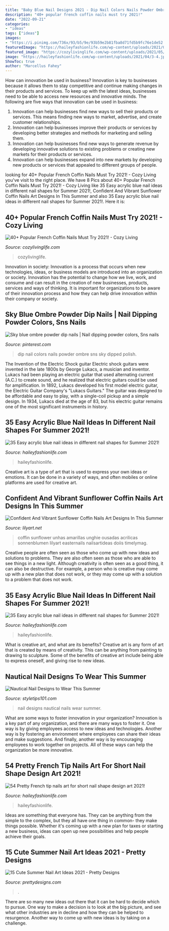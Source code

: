 ```yaml
---
title: "Baby Blue Nail Designs 2021 - Dip Nail Colors Nails Powder Ombre Sns Sky Dipped Polish"
description: "40+ popular french coffin nails must try 2021!"
date: "2022-09-21"
categories:
- "ideas"
tags: ["ideas"]
images:
- "https://i.pinimg.com/736x/93/b5/9e/93b59e2b81fba8d71fd5b9fc76e1de52.jpg"
featuredImage: "https://haileyfashionlife.com/wp-content/uploads/2021/04/14-4-769x1154.jpg"
featured_image: "https://cozylivinglife.com/wp-content/uploads/2021/05/38-7-768x1152.jpg"
image: "https://haileyfashionlife.com/wp-content/uploads/2021/04/3-4.jpg"
ShowToc: true
author: "Marcellus Fahey"
---
```



How can innovation be used in business?
Innovation is key to businesses because it allows them to stay competitive and continue making changes in their products and services. To keep up with the latest ideas, businesses need to be able to access new resources and innovative minds. The following are five ways that innovation can be used in business: 
1. Innovation can help businesses find new ways to sell their products or services. This means finding new ways to market, advertise, and create customer relationships. 
2. Innovation can help businesses improve their products or services by developing better strategies and methods for marketing and selling them. 
3. Innovation can help businesses find new ways to generate revenue by developing innovative solutions to existing problems or creating new markets for their products or services. 
4. Innovation can help businesses expand into new markets by developing new products or services that appealed to different groups of people. 

	

		
looking for 40+ Popular French Coffin Nails Must Try 2021! - Cozy Living you've visit to the right place. We have 8 Pics about 40+ Popular French Coffin Nails Must Try 2021! - Cozy Living like 35 Easy acrylic blue nail ideas in different nail shapes for Summer 2021!, Confident And Vibrant Sunflower Coffin Nails Art Designs In This Summer and also 35 Easy acrylic blue nail ideas in different nail shapes for Summer 2021!. Here it is:
		
    
## 40+ Popular French Coffin Nails Must Try 2021! - Cozy Living

<img loading=lazy src="https://cozylivinglife.com/wp-content/uploads/2021/05/38-7-768x1152.jpg" onerror="this.onerror=null;this.src='https://tse2.mm.bing.net/th?id=OIP.1TAyGbyFUt7jkP0I6Dl-kwHaLH&amp;pid=15.1';" alt="40+ Popular French Coffin Nails Must Try 2021! - Cozy Living">

_Source: cozylivinglife.com_

>cozylivinglife. 

	

Innovation in society:
Innovation is a process that occurs when new technologies, ideas, or business models are introduced into an organization or society. Innovation has the potential to change how we live, work, and consume and can result in the creation of new businesses, products, services and ways of thinking. It is important for organizations to be aware of their innovation process and how they can help drive innovation within their company or society.

    
## Sky Blue Ombre Powder Dip Nails | Nail Dipping Powder Colors, Sns Nails

<img loading=lazy src="https://i.pinimg.com/736x/93/b5/9e/93b59e2b81fba8d71fd5b9fc76e1de52.jpg" onerror="this.onerror=null;this.src='https://tse3.mm.bing.net/th?id=OIP.NKkp4TFeyBEw4kmzAdTlLQHaJ3&amp;pid=15.1';" alt="Sky blue ombre powder dip nails | Nail dipping powder colors, Sns nails">

_Source: pinterest.com_

>dip nail colors nails powder ombre sns sky dipped polish. 

	

The Invention of the Electric Shock guitar
Electric shock guitars were invented in the late 1800s by George Lukacs, a musician and inventor. Lukacs had been playing an electric guitar that used alternating current (A.C.) to create sound, and he realized that electric guitars could be used for amplification. In 1892, Lukacs developed his first model electric guitar, the Electric Guitar Company's "Lukacs Guitars." The guitar was designed to be affordable and easy to play, with a single-coil pickup and a simple design. In 1934, Lukacs died at the age of 83, but his electric guitar remains one of the most significant instruments in history.

    
## 35 Easy Acrylic Blue Nail Ideas In Different Nail Shapes For Summer 2021!

<img loading=lazy src="https://haileyfashionlife.com/wp-content/uploads/2021/04/14-4-769x1154.jpg" onerror="this.onerror=null;this.src='https://tse3.mm.bing.net/th?id=OIP._39BG0dWvMU0MIX-OaBjXgHaLH&amp;pid=15.1';" alt="35 Easy acrylic blue nail ideas in different nail shapes for Summer 2021!">

_Source: haileyfashionlife.com_

>haileyfashionlife. 

	

Creative art is a type of art that is used to express your own ideas or emotions. It can be done in a variety of ways, and often mobiles or online platforms are used for creative art.

    
## Confident And Vibrant Sunflower Coffin Nails Art Designs In This Summer

<img loading=lazy src="https://lilyart.net/wp-content/uploads/2020/05/2-6.jpg" onerror="this.onerror=null;this.src='https://tse4.mm.bing.net/th?id=OIP.9zdSYJ7YGrDdD0hjOCI7AgHaJ9&amp;pid=15.1';" alt="Confident And Vibrant Sunflower Coffin Nails Art Designs In This Summer">

_Source: lilyart.net_

>coffin sunflower unhas amarillas unghie ousadas acrilicas sonnenblumen lilyart easternails nailsartideas doiis timelymag. 

	

Creative people are often seen as those who come up with new ideas and solutions to problems. They are also often seen as those who are able to see things in a new light. Although creativity is often seen as a good thing, it can also be destructive. For example, a person who is creative may come up with a new plan that does not work, or they may come up with a solution to a problem that does not work.

    
## 35 Easy Acrylic Blue Nail Ideas In Different Nail Shapes For Summer 2021!

<img loading=lazy src="https://haileyfashionlife.com/wp-content/uploads/2021/04/26-5-768x1152.jpg" onerror="this.onerror=null;this.src='https://tse3.mm.bing.net/th?id=OIP.bNKvinsWf6Nd3ErFAaLT4QHaLH&amp;pid=15.1';" alt="35 Easy acrylic blue nail ideas in different nail shapes for Summer 2021!">

_Source: haileyfashionlife.com_

>haileyfashionlife. 

	

What is creative art, and what are its benefits?
Creative art is any form of art that is created by means of creativity. This can be anything from painting to drawing to sculpture. Some of the benefits of creative art include being able to express oneself, and giving rise to new ideas.

    
## Nautical Nail Designs To Wear This Summer

<img loading=lazy src="https://styletips101.com/wp-content/uploads/2017/06/nautical-nail-design-4.jpg" onerror="this.onerror=null;this.src='https://tse4.mm.bing.net/th?id=OIP.uqkFI3B7v98PCvOdOBLGtQHaHa&amp;pid=15.1';" alt="Nautical Nail Designs to Wear This Summer">

_Source: styletips101.com_

>nail designs nautical nails wear summer. 

	

What are some ways to foster innovation in your organization?
Innovation is a key part of any organization, and there are many ways to foster it. One way is by giving employees access to new ideas and technologies. Another way is by fostering an environment where employees can share their ideas and make suggestions. And finally, another way is by encouraging employees to work together on projects. All of these ways can help the organization be more innovative.

    
## 54 Pretty French Tip Nails Art For Short Nail Shape Design Art 2021!

<img loading=lazy src="https://haileyfashionlife.com/wp-content/uploads/2021/04/3-4.jpg" onerror="this.onerror=null;this.src='https://tse3.mm.bing.net/th?id=OIP.Zuo6RKypgMy60-6i6OdLqAHaLH&amp;pid=15.1';" alt="54 Pretty French tip nails art for short nail shape design art 2021!">

_Source: haileyfashionlife.com_

>haileyfashionlife. 

	

Ideas are something that everyone has. They can be anything from the simple to the complex, but they all have one thing in common- they make things possible. Whether it's coming up with a new plan for taxes or starting a new business, ideas can open up new possibilities and help people achieve their goals.

    
## 15 Cute Summer Nail Art Ideas 2021 - Pretty Designs

<img loading=lazy src="http://www.prettydesigns.com/wp-content/uploads/2015/08/Light-Purple-Summer-Nail-Design.jpg" onerror="this.onerror=null;this.src='https://tse2.mm.bing.net/th?id=OIP.8sxfPyTp73PEvab91iPT4wHaL7&amp;pid=15.1';" alt="15 Cute Summer Nail Art Ideas 2021 - Pretty Designs">

_Source: prettydesigns.com_

>. 

	

There are so many new ideas out there that it can be hard to decide which to pursue. One way to make a decision is to look at the big picture, and see what other industries are in decline and how they can be helped to resurgence. Another way to come up with new ideas is by taking on a challenge.

